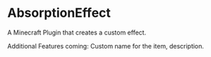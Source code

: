 # AbsorptionEffect
A Minecraft Plugin that creates a custom effect. 

Additional Features coming: Custom name for the item, description. 
